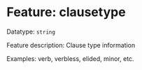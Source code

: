 # Feature: clausetype

Datatype: `string`

Feature description: Clause type information 

Examples: verb, verbless, elided, minor, etc.
